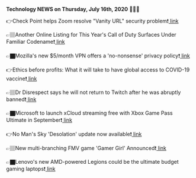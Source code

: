 <b>Technology NEWS on Thursday, July 16th, 2020</b> 📡📡📡 

👉Check Point helps Zoom resolve "Vanity URL" security problem❗️<a href='https://techblock.club/?p=6009'> link</a>

👉🏽Another Online Listing for This Year's Call of Duty Surfaces Under Familiar Codename❗️<a href='https://techblock.club/?p=6011'> link</a>

👉🏿Mozilla's new $5/month VPN offers a 'no-nonsense' privacy policy❗️<a href='https://techblock.club/?p=6013'> link</a>

👉Ethics before profits: What it will take to have global access to COVID-19 vaccine❗️<a href='https://techblock.club/?p=6015'> link</a>

👉🏽Dr Disrespect says he will not return to Twitch after he was abruptly banned❗️<a href='https://techblock.club/?p=6017'> link</a>

👉🏿Microsoft to launch xCloud streaming free with Xbox Game Pass Ultimate in September❗️<a href='https://techblock.club/?p=6019'> link</a>

👉No Man's Sky 'Desolation' update now available❗️<a href='https://techblock.club/?p=6021'> link</a>

👉🏽New multi-branching FMV game 'Gamer Girl' Announced❗️<a href='https://techblock.club/?p=6023'> link</a>

👉🏿Lenovo's new AMD-powered Legions could be the ultimate budget gaming laptops❗️<a href='https://techblock.club/?p=6025'> link</a>

